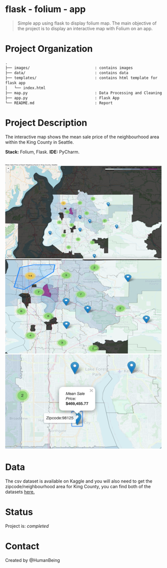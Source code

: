 # flask - folium - app
> Simple app using flask to display folium map. 
> The main objective of the project is to display an interactive map with Folium on an app. 

# Project Organization
```
.
├── images/                             : contains images
├── data/                               : contains data
├── templates/                          : contains html template for flask app
│   └── index.html
├── map.py                              : Data Processing and Cleaning
├── app.py                              : Flask App
└── README.md                           : Report
```

# Project Description
The interactive map shows the mean sale price of the neighbourhood area within the King County in Seattle. 

**Stack:** Folium, Flask.
**IDE:** PyCharm.

<br>
    <img src="https://github.com/NothinBetterToDo/Data-Visualization/blob/master/images/main_app.png" class="centerImage" height="300" width="500">
    <img src="https://github.com/NothinBetterToDo/Data-Visualization/blob/master/images/neighbourhood.png" class="centerImage" height="300" width="500">
    <img src="https://github.com/NothinBetterToDo/Data-Visualization/blob/master/images/sale_price.png" class="centerImage" height="300" width="500">
<br>

# Data
The csv dataset is available on Kaggle and you will also need to get the zipcode/neighbourhood area for King County, you can find both of the datasets [here.](https://github.com/NothinBetterToDo/Data-Visualization/tree/master/data)

# Status
Project is: _completed_

# Contact
Created by @HumanBeing
